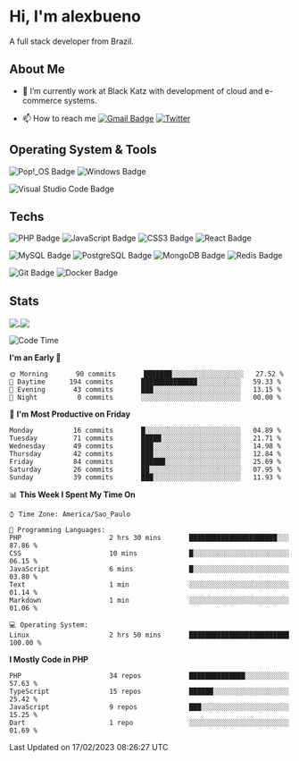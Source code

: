# Hi, I'm alexbueno

A full stack developer from Brazil.

## About Me

- 🌱 I’m currently work at Black Katz with development of cloud and e-commerce systems.

- 📫 How to reach me [![Gmail Badge](https://img.shields.io/badge/-gmail-c14438?style=for-the-badge&logo=Gmail&logoColor=ffffff)](mailto:alexsandrofbueno@gmail.com) [![Twitter](https://img.shields.io/badge/twitter-1DA1F2.svg?style=for-the-badge&logo=twitter&logoColor=ffffff)](https://twitter.com/Alex_Bueno_7)

## Operating System & Tools

![Pop!_OS Badge](https://img.shields.io/badge/Pop!__OS-48B9C7?logo=popos&logoColor=fff&style=flat)
![Windows Badge](https://img.shields.io/badge/Windows-0078D6?logo=windows&logoColor=fff&style=flat)

![Visual Studio Code Badge](https://img.shields.io/badge/Visual%20Studio%20Code-007ACC?logo=visualstudiocode&logoColor=fff&style=flat)

## Techs

![PHP Badge](https://img.shields.io/badge/PHP-777BB4?logo=php&logoColor=fff&style=flat)
![JavaScript Badge](https://img.shields.io/badge/JavaScript-F7DF1E?logo=javascript&logoColor=000&style=flat)
![CSS3 Badge](https://img.shields.io/badge/CSS3-1572B6?logo=css3&logoColor=fff&style=flat)
![React Badge](https://img.shields.io/badge/React-61DAFB?logo=react&logoColor=000&style=flat)

![MySQL Badge](https://img.shields.io/badge/MySQL-4479A1?logo=mysql&logoColor=fff&style=flat)
![PostgreSQL Badge](https://img.shields.io/badge/PostgreSQL-4169E1?logo=postgresql&logoColor=fff&style=flat)
![MongoDB Badge](https://img.shields.io/badge/MongoDB-47A248?logo=mongodb&logoColor=fff&style=flat)
![Redis Badge](https://img.shields.io/badge/Redis-DC382D?logo=redis&logoColor=fff&style=flat)

![Git Badge](https://img.shields.io/badge/Git-F05032?logo=git&logoColor=fff&style=flat)
![Docker Badge](https://img.shields.io/badge/Docker-2496ED?logo=docker&logoColor=fff&style=flat)


## Stats

<a href="https://github.com/anuraghazra/github-readme-stats">
  <img align="center" src="https://github-readme-stats.vercel.app/api?username=alexbueno7&hide=contribs,prs&show_icons=true&theme=radical" />
</a>
<a href="https://github.com/anuraghazra/convoychat">
  <img align="center" src="https://github-readme-stats.vercel.app/api/top-langs/?username=alexbueno7" />
</a>

<!--START_SECTION:waka-->
![Code Time](http://img.shields.io/badge/Code%20Time-684%20hrs%2027%20mins-blue)

**I'm an Early 🐤** 

```text
🌞 Morning       90 commits       ███████░░░░░░░░░░░░░░░░░░   27.52 % 
🌆 Daytime      194 commits       ██████████████░░░░░░░░░░░   59.33 % 
🌃 Evening       43 commits       ███░░░░░░░░░░░░░░░░░░░░░░   13.15 % 
🌙 Night          0 commits       ░░░░░░░░░░░░░░░░░░░░░░░░░   00.00 % 

```
📅 **I'm Most Productive on Friday** 

```text
Monday          16 commits       █░░░░░░░░░░░░░░░░░░░░░░░░   04.89 % 
Tuesday         71 commits       █████░░░░░░░░░░░░░░░░░░░░   21.71 % 
Wednesday       49 commits       ███░░░░░░░░░░░░░░░░░░░░░░   14.98 % 
Thursday        42 commits       ███░░░░░░░░░░░░░░░░░░░░░░   12.84 % 
Friday          84 commits       ██████░░░░░░░░░░░░░░░░░░░   25.69 % 
Saturday        26 commits       ██░░░░░░░░░░░░░░░░░░░░░░░   07.95 % 
Sunday          39 commits       ███░░░░░░░░░░░░░░░░░░░░░░   11.93 % 

```


📊 **This Week I Spent My Time On** 

```text
⌚︎ Time Zone: America/Sao_Paulo

💬 Programming Languages: 
PHP                      2 hrs 30 mins       ██████████████████████░░░   87.86 % 
CSS                      10 mins             █░░░░░░░░░░░░░░░░░░░░░░░░   06.15 % 
JavaScript               6 mins              █░░░░░░░░░░░░░░░░░░░░░░░░   03.80 % 
Text                     1 min               ░░░░░░░░░░░░░░░░░░░░░░░░░   01.14 % 
Markdown                 1 min               ░░░░░░░░░░░░░░░░░░░░░░░░░   01.06 % 

💻 Operating System: 
Linux                    2 hrs 50 mins       █████████████████████████   100.00 % 

```

**I Mostly Code in PHP** 

```text
PHP                      34 repos            ██████████████░░░░░░░░░░░   57.63 % 
TypeScript               15 repos            ██████░░░░░░░░░░░░░░░░░░░   25.42 % 
JavaScript               9 repos             ███░░░░░░░░░░░░░░░░░░░░░░   15.25 % 
Dart                     1 repo              ░░░░░░░░░░░░░░░░░░░░░░░░░   01.69 % 

```



 Last Updated on 17/02/2023 08:26:27 UTC
<!--END_SECTION:waka-->
